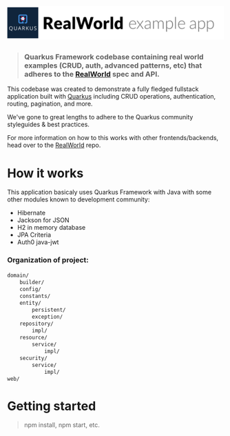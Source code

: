 # ![RealWorld Example App](quarkus-logo.png)

> ### Quarkus Framework codebase containing real world examples (CRUD, auth, advanced patterns, etc) that adheres to the [RealWorld](https://github.com/gothinkster/realworld) spec and API.

This codebase was created to demonstrate a fully fledged fullstack application built with [Quarkus](https://quarkus.io/) including CRUD operations, authentication, routing, pagination, and more.

We've gone to great lengths to adhere to the Quarkus community styleguides & best practices.

For more information on how to this works with other frontends/backends, head over to the [RealWorld](https://github.com/gothinkster/realworld) repo.


# How it works

This application basicaly uses Quarkus Framework with Java with some other modules known to development community:

* Hibernate
* Jackson for JSON
* H2 in memory database
* JPA Criteria
* Auth0 java-jwt

### Organization of project:
```
domain/
    builder/
    config/
    constants/
    entity/
        persistent/
        exception/
    repository/
        impl/
    resource/
        service/
            impl/
    security/
        service/
            impl/        
web/
```


# Getting started

> npm install, npm start, etc.
